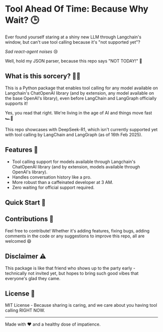 # Tool Ahead Of Time: Because Why Wait? 🕒
Ever found yourself staring at a shiny new LLM through Langchain's window, but can't use tool calling because it's "not supported yet"? 

*Sad react-agent noises* 😢

Well, hold my JSON parser, because this repo says "NOT TODAY!" 🦾

## What is this sorcery? 🧙‍♂️

This is a Python package that enables tool calling for any model available on Langchain's ChatOpenAI library (and by extension, any model available on the base OpenAI's library), even before LangChain and LangGraph officially supports it! 

Yes, you read that right. We're living in the age of AI and things move fast 🏎️💨

This repo showcases with DeepSeek-R1, which isn't currently supported yet with tool calling by LangChain and LangGraph (as of 16th Feb 2025).

## Features 🌟

- Tool calling support for models available through Langchain's ChatOpenAI library (and by extension, models available through OpenAI's library).
- Handles conversation history like a pro.
- More robust than a caffeinated developer at 3 AM.
- Zero waiting for official support required.

## Quick Start 🚀



## Contributions 🤝

Feel free to contribute! Whether it's adding features, fixing bugs, adding comments in the code or any suggestions to improve this repo, all are welcomed 😄

## Disclaimer ⚠️

This package is like that friend who shows up to the party early - technically not invited yet, but hopes to bring such good vibes that everyone's glad they came.

## License 📜

MIT License - Because sharing is caring, and we care about you having tool calling RIGHT NOW.

---

Made with ❤️ and a healthy dose of impatience.
